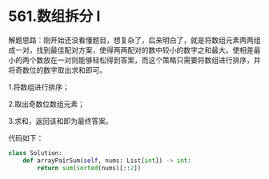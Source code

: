 # 561.数组拆分 I

解题思路：刚开始还没看懂题目，想复杂了，后来明白了，就是将数组元素两两组成一对，找到最佳配对方案，使得两两配对的数中较小的数字之和最大。使相差最小的两个数放在一对则能够轻松得到答案，而这个策略只需要将数组进行排序，并将奇数位的数字取出求和即可。

1.将数组进行排序；

2.取出奇数位数组元素；

3.求和，返回该和即为最终答案。

代码如下：

```python
class Solution:
    def arrayPairSum(self, nums: List[int]) -> int:
        return sum(sorted(nums)[::2])
```
